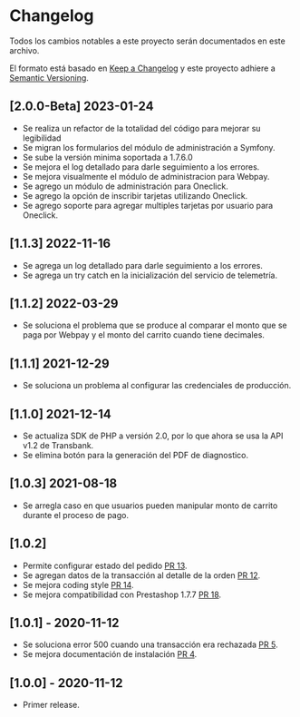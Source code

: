 # Changelog
Todos los cambios notables a este proyecto serán documentados en este archivo.

El formato está basado en [Keep a Changelog](http://keepachangelog.com/en/1.0.0/)
y este proyecto adhiere a [Semantic Versioning](http://semver.org/spec/v2.0.0.html).

## [2.0.0-Beta] 2023-01-24
- Se realiza un refactor de la totalidad del código para mejorar su legibilidad
- Se migran los formularios del módulo de administración a Symfony.
- Se sube la versión minima soportada a 1.7.6.0
- Se mejora el log detallado para darle seguimiento a los errores.
- Se mejora visualmente el módulo de administracion para Webpay.
- Se agrego un módulo de administración para Oneclick.
- Se agrego la opción de inscribir tarjetas utilizando Oneclick.
- Se agrego soporte para agregar multiples tarjetas por usuario para Oneclick.

## [1.1.3] 2022-11-16
- Se agrega un log detallado para darle seguimiento a los errores.
- Se agrega un try catch en la inicialización del servicio de telemetría.

## [1.1.2] 2022-03-29
- Se soluciona el problema que se produce al comparar el monto que se paga por Webpay y el monto del carrito cuando tiene decimales.

## [1.1.1] 2021-12-29
- Se soluciona un problema al configurar las credenciales de producción.

## [1.1.0] 2021-12-14
- Se actualiza SDK de PHP a versión 2.0, por lo que ahora se usa la API v1.2 de Transbank.
- Se elimina botón para la generación del PDF de diagnostico.

## [1.0.3] 2021-08-18
- Se arregla caso en que usuarios pueden manipular monto de carrito durante el proceso de pago.

## [1.0.2]
- Permite configurar estado del pedido [PR 13](https://github.com/TransbankDevelopers/transbank-plugin-prestashop-webpay-rest/pull/13).
- Se agregan datos de la transacción al detalle de la orden [PR 12](https://github.com/TransbankDevelopers/transbank-plugin-prestashop-webpay-rest/pull/12).
- Se mejora coding style [PR 14](https://github.com/TransbankDevelopers/transbank-plugin-prestashop-webpay-rest/pull/14).
- Se mejora compatibilidad con Prestashop 1.7.7 [PR 18](https://github.com/TransbankDevelopers/transbank-plugin-prestashop-webpay-rest/pull/18).

## [1.0.1] - 2020-11-12
- Se soluciona error 500 cuando una transacción era rechazada [PR 5](https://github.com/TransbankDevelopers/transbank-plugin-prestashop-webpay-rest/pull/5).
- Se mejora documentación de instalación [PR 4](https://github.com/TransbankDevelopers/transbank-plugin-prestashop-webpay-rest/pull/4).

## [1.0.0] - 2020-11-12
- Primer release.
